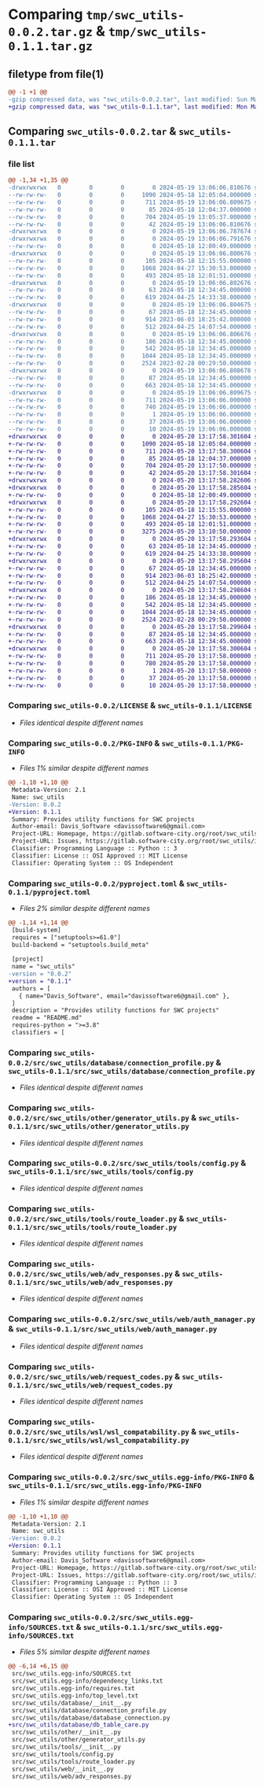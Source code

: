 # Comparing `tmp/swc_utils-0.0.2.tar.gz` & `tmp/swc_utils-0.1.1.tar.gz`

## filetype from file(1)

```diff
@@ -1 +1 @@
-gzip compressed data, was "swc_utils-0.0.2.tar", last modified: Sun May 19 13:06:06 2024, max compression
+gzip compressed data, was "swc_utils-0.1.1.tar", last modified: Mon May 20 13:17:58 2024, max compression
```

## Comparing `swc_utils-0.0.2.tar` & `swc_utils-0.1.1.tar`

### file list

```diff
@@ -1,34 +1,35 @@
-drwxrwxrwx   0        0        0        0 2024-05-19 13:06:06.810676 swc_utils-0.0.2/
--rw-rw-rw-   0        0        0     1090 2024-05-18 12:05:04.000000 swc_utils-0.0.2/LICENSE
--rw-rw-rw-   0        0        0      711 2024-05-19 13:06:06.809675 swc_utils-0.0.2/PKG-INFO
--rw-rw-rw-   0        0        0       85 2024-05-18 12:04:37.000000 swc_utils-0.0.2/README.md
--rw-rw-rw-   0        0        0      704 2024-05-19 13:05:37.000000 swc_utils-0.0.2/pyproject.toml
--rw-rw-rw-   0        0        0       42 2024-05-19 13:06:06.810676 swc_utils-0.0.2/setup.cfg
-drwxrwxrwx   0        0        0        0 2024-05-19 13:06:06.787674 swc_utils-0.0.2/src/
-drwxrwxrwx   0        0        0        0 2024-05-19 13:06:06.791676 swc_utils-0.0.2/src/swc_utils/
--rw-rw-rw-   0        0        0        0 2024-05-18 12:00:49.000000 swc_utils-0.0.2/src/swc_utils/__init__.py
-drwxrwxrwx   0        0        0        0 2024-05-19 13:06:06.800676 swc_utils-0.0.2/src/swc_utils/database/
--rw-rw-rw-   0        0        0      105 2024-05-18 12:15:55.000000 swc_utils-0.0.2/src/swc_utils/database/__init__.py
--rw-rw-rw-   0        0        0     1068 2024-04-27 15:30:53.000000 swc_utils-0.0.2/src/swc_utils/database/connection_profile.py
--rw-rw-rw-   0        0        0      493 2024-05-18 12:01:51.000000 swc_utils-0.0.2/src/swc_utils/database/database_connection.py
-drwxrwxrwx   0        0        0        0 2024-05-19 13:06:06.802676 swc_utils-0.0.2/src/swc_utils/other/
--rw-rw-rw-   0        0        0       63 2024-05-18 12:34:45.000000 swc_utils-0.0.2/src/swc_utils/other/__init__.py
--rw-rw-rw-   0        0        0      619 2024-04-25 14:33:38.000000 swc_utils-0.0.2/src/swc_utils/other/generator_utils.py
-drwxrwxrwx   0        0        0        0 2024-05-19 13:06:06.804675 swc_utils-0.0.2/src/swc_utils/tools/
--rw-rw-rw-   0        0        0       67 2024-05-18 12:34:45.000000 swc_utils-0.0.2/src/swc_utils/tools/__init__.py
--rw-rw-rw-   0        0        0      914 2023-06-03 18:25:42.000000 swc_utils-0.0.2/src/swc_utils/tools/config.py
--rw-rw-rw-   0        0        0      512 2024-04-25 14:07:54.000000 swc_utils-0.0.2/src/swc_utils/tools/route_loader.py
-drwxrwxrwx   0        0        0        0 2024-05-19 13:06:06.806676 swc_utils-0.0.2/src/swc_utils/web/
--rw-rw-rw-   0        0        0      186 2024-05-18 12:34:45.000000 swc_utils-0.0.2/src/swc_utils/web/__init__.py
--rw-rw-rw-   0        0        0      542 2024-05-18 12:34:45.000000 swc_utils-0.0.2/src/swc_utils/web/adv_responses.py
--rw-rw-rw-   0        0        0     1044 2024-05-18 12:34:45.000000 swc_utils-0.0.2/src/swc_utils/web/auth_manager.py
--rw-rw-rw-   0        0        0     2524 2023-02-28 00:29:50.000000 swc_utils-0.0.2/src/swc_utils/web/request_codes.py
-drwxrwxrwx   0        0        0        0 2024-05-19 13:06:06.808678 swc_utils-0.0.2/src/swc_utils/wsl/
--rw-rw-rw-   0        0        0       87 2024-05-18 12:34:45.000000 swc_utils-0.0.2/src/swc_utils/wsl/__init__.py
--rw-rw-rw-   0        0        0      663 2024-05-18 12:34:45.000000 swc_utils-0.0.2/src/swc_utils/wsl/wsl_compatability.py
-drwxrwxrwx   0        0        0        0 2024-05-19 13:06:06.809675 swc_utils-0.0.2/src/swc_utils.egg-info/
--rw-rw-rw-   0        0        0      711 2024-05-19 13:06:06.000000 swc_utils-0.0.2/src/swc_utils.egg-info/PKG-INFO
--rw-rw-rw-   0        0        0      740 2024-05-19 13:06:06.000000 swc_utils-0.0.2/src/swc_utils.egg-info/SOURCES.txt
--rw-rw-rw-   0        0        0        1 2024-05-19 13:06:06.000000 swc_utils-0.0.2/src/swc_utils.egg-info/dependency_links.txt
--rw-rw-rw-   0        0        0       37 2024-05-19 13:06:06.000000 swc_utils-0.0.2/src/swc_utils.egg-info/requires.txt
--rw-rw-rw-   0        0        0       10 2024-05-19 13:06:06.000000 swc_utils-0.0.2/src/swc_utils.egg-info/top_level.txt
+drwxrwxrwx   0        0        0        0 2024-05-20 13:17:58.301604 swc_utils-0.1.1/
+-rw-rw-rw-   0        0        0     1090 2024-05-18 12:05:04.000000 swc_utils-0.1.1/LICENSE
+-rw-rw-rw-   0        0        0      711 2024-05-20 13:17:58.300604 swc_utils-0.1.1/PKG-INFO
+-rw-rw-rw-   0        0        0       85 2024-05-18 12:04:37.000000 swc_utils-0.1.1/README.md
+-rw-rw-rw-   0        0        0      704 2024-05-20 13:17:50.000000 swc_utils-0.1.1/pyproject.toml
+-rw-rw-rw-   0        0        0       42 2024-05-20 13:17:58.301604 swc_utils-0.1.1/setup.cfg
+drwxrwxrwx   0        0        0        0 2024-05-20 13:17:58.282606 swc_utils-0.1.1/src/
+drwxrwxrwx   0        0        0        0 2024-05-20 13:17:58.285604 swc_utils-0.1.1/src/swc_utils/
+-rw-rw-rw-   0        0        0        0 2024-05-18 12:00:49.000000 swc_utils-0.1.1/src/swc_utils/__init__.py
+drwxrwxrwx   0        0        0        0 2024-05-20 13:17:58.292604 swc_utils-0.1.1/src/swc_utils/database/
+-rw-rw-rw-   0        0        0      105 2024-05-18 12:15:55.000000 swc_utils-0.1.1/src/swc_utils/database/__init__.py
+-rw-rw-rw-   0        0        0     1068 2024-04-27 15:30:53.000000 swc_utils-0.1.1/src/swc_utils/database/connection_profile.py
+-rw-rw-rw-   0        0        0      493 2024-05-18 12:01:51.000000 swc_utils-0.1.1/src/swc_utils/database/database_connection.py
+-rw-rw-rw-   0        0        0     3275 2024-05-20 13:10:50.000000 swc_utils-0.1.1/src/swc_utils/database/db_table_care.py
+drwxrwxrwx   0        0        0        0 2024-05-20 13:17:58.293604 swc_utils-0.1.1/src/swc_utils/other/
+-rw-rw-rw-   0        0        0       63 2024-05-18 12:34:45.000000 swc_utils-0.1.1/src/swc_utils/other/__init__.py
+-rw-rw-rw-   0        0        0      619 2024-04-25 14:33:38.000000 swc_utils-0.1.1/src/swc_utils/other/generator_utils.py
+drwxrwxrwx   0        0        0        0 2024-05-20 13:17:58.295604 swc_utils-0.1.1/src/swc_utils/tools/
+-rw-rw-rw-   0        0        0       67 2024-05-18 12:34:45.000000 swc_utils-0.1.1/src/swc_utils/tools/__init__.py
+-rw-rw-rw-   0        0        0      914 2023-06-03 18:25:42.000000 swc_utils-0.1.1/src/swc_utils/tools/config.py
+-rw-rw-rw-   0        0        0      512 2024-04-25 14:07:54.000000 swc_utils-0.1.1/src/swc_utils/tools/route_loader.py
+drwxrwxrwx   0        0        0        0 2024-05-20 13:17:58.298604 swc_utils-0.1.1/src/swc_utils/web/
+-rw-rw-rw-   0        0        0      186 2024-05-18 12:34:45.000000 swc_utils-0.1.1/src/swc_utils/web/__init__.py
+-rw-rw-rw-   0        0        0      542 2024-05-18 12:34:45.000000 swc_utils-0.1.1/src/swc_utils/web/adv_responses.py
+-rw-rw-rw-   0        0        0     1044 2024-05-18 12:34:45.000000 swc_utils-0.1.1/src/swc_utils/web/auth_manager.py
+-rw-rw-rw-   0        0        0     2524 2023-02-28 00:29:50.000000 swc_utils-0.1.1/src/swc_utils/web/request_codes.py
+drwxrwxrwx   0        0        0        0 2024-05-20 13:17:58.299604 swc_utils-0.1.1/src/swc_utils/wsl/
+-rw-rw-rw-   0        0        0       87 2024-05-18 12:34:45.000000 swc_utils-0.1.1/src/swc_utils/wsl/__init__.py
+-rw-rw-rw-   0        0        0      663 2024-05-18 12:34:45.000000 swc_utils-0.1.1/src/swc_utils/wsl/wsl_compatability.py
+drwxrwxrwx   0        0        0        0 2024-05-20 13:17:58.300604 swc_utils-0.1.1/src/swc_utils.egg-info/
+-rw-rw-rw-   0        0        0      711 2024-05-20 13:17:58.000000 swc_utils-0.1.1/src/swc_utils.egg-info/PKG-INFO
+-rw-rw-rw-   0        0        0      780 2024-05-20 13:17:58.000000 swc_utils-0.1.1/src/swc_utils.egg-info/SOURCES.txt
+-rw-rw-rw-   0        0        0        1 2024-05-20 13:17:58.000000 swc_utils-0.1.1/src/swc_utils.egg-info/dependency_links.txt
+-rw-rw-rw-   0        0        0       37 2024-05-20 13:17:58.000000 swc_utils-0.1.1/src/swc_utils.egg-info/requires.txt
+-rw-rw-rw-   0        0        0       10 2024-05-20 13:17:58.000000 swc_utils-0.1.1/src/swc_utils.egg-info/top_level.txt
```

### Comparing `swc_utils-0.0.2/LICENSE` & `swc_utils-0.1.1/LICENSE`

 * *Files identical despite different names*

### Comparing `swc_utils-0.0.2/PKG-INFO` & `swc_utils-0.1.1/PKG-INFO`

 * *Files 1% similar despite different names*

```diff
@@ -1,10 +1,10 @@
 Metadata-Version: 2.1
 Name: swc_utils
-Version: 0.0.2
+Version: 0.1.1
 Summary: Provides utility functions for SWC projects
 Author-email: Davis_Software <davissoftware6@gmail.com>
 Project-URL: Homepage, https://gitlab.software-city.org/root/swc_utils
 Project-URL: Issues, https://gitlab.software-city.org/root/swc_utils/issues
 Classifier: Programming Language :: Python :: 3
 Classifier: License :: OSI Approved :: MIT License
 Classifier: Operating System :: OS Independent
```

### Comparing `swc_utils-0.0.2/pyproject.toml` & `swc_utils-0.1.1/pyproject.toml`

 * *Files 2% similar despite different names*

```diff
@@ -1,14 +1,14 @@
 [build-system]
 requires = ["setuptools>=61.0"]
 build-backend = "setuptools.build_meta"
 
 [project]
 name = "swc_utils"
-version = "0.0.2"
+version = "0.1.1"
 authors = [
   { name="Davis_Software", email="davissoftware6@gmail.com" },
 ]
 description = "Provides utility functions for SWC projects"
 readme = "README.md"
 requires-python = ">=3.8"
 classifiers = [
```

### Comparing `swc_utils-0.0.2/src/swc_utils/database/connection_profile.py` & `swc_utils-0.1.1/src/swc_utils/database/connection_profile.py`

 * *Files identical despite different names*

### Comparing `swc_utils-0.0.2/src/swc_utils/other/generator_utils.py` & `swc_utils-0.1.1/src/swc_utils/other/generator_utils.py`

 * *Files identical despite different names*

### Comparing `swc_utils-0.0.2/src/swc_utils/tools/config.py` & `swc_utils-0.1.1/src/swc_utils/tools/config.py`

 * *Files identical despite different names*

### Comparing `swc_utils-0.0.2/src/swc_utils/tools/route_loader.py` & `swc_utils-0.1.1/src/swc_utils/tools/route_loader.py`

 * *Files identical despite different names*

### Comparing `swc_utils-0.0.2/src/swc_utils/web/adv_responses.py` & `swc_utils-0.1.1/src/swc_utils/web/adv_responses.py`

 * *Files identical despite different names*

### Comparing `swc_utils-0.0.2/src/swc_utils/web/auth_manager.py` & `swc_utils-0.1.1/src/swc_utils/web/auth_manager.py`

 * *Files identical despite different names*

### Comparing `swc_utils-0.0.2/src/swc_utils/web/request_codes.py` & `swc_utils-0.1.1/src/swc_utils/web/request_codes.py`

 * *Files identical despite different names*

### Comparing `swc_utils-0.0.2/src/swc_utils/wsl/wsl_compatability.py` & `swc_utils-0.1.1/src/swc_utils/wsl/wsl_compatability.py`

 * *Files identical despite different names*

### Comparing `swc_utils-0.0.2/src/swc_utils.egg-info/PKG-INFO` & `swc_utils-0.1.1/src/swc_utils.egg-info/PKG-INFO`

 * *Files 1% similar despite different names*

```diff
@@ -1,10 +1,10 @@
 Metadata-Version: 2.1
 Name: swc_utils
-Version: 0.0.2
+Version: 0.1.1
 Summary: Provides utility functions for SWC projects
 Author-email: Davis_Software <davissoftware6@gmail.com>
 Project-URL: Homepage, https://gitlab.software-city.org/root/swc_utils
 Project-URL: Issues, https://gitlab.software-city.org/root/swc_utils/issues
 Classifier: Programming Language :: Python :: 3
 Classifier: License :: OSI Approved :: MIT License
 Classifier: Operating System :: OS Independent
```

### Comparing `swc_utils-0.0.2/src/swc_utils.egg-info/SOURCES.txt` & `swc_utils-0.1.1/src/swc_utils.egg-info/SOURCES.txt`

 * *Files 5% similar despite different names*

```diff
@@ -6,14 +6,15 @@
 src/swc_utils.egg-info/SOURCES.txt
 src/swc_utils.egg-info/dependency_links.txt
 src/swc_utils.egg-info/requires.txt
 src/swc_utils.egg-info/top_level.txt
 src/swc_utils/database/__init__.py
 src/swc_utils/database/connection_profile.py
 src/swc_utils/database/database_connection.py
+src/swc_utils/database/db_table_care.py
 src/swc_utils/other/__init__.py
 src/swc_utils/other/generator_utils.py
 src/swc_utils/tools/__init__.py
 src/swc_utils/tools/config.py
 src/swc_utils/tools/route_loader.py
 src/swc_utils/web/__init__.py
 src/swc_utils/web/adv_responses.py
```

